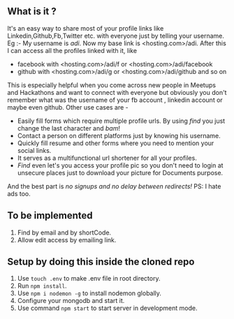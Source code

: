 ## What is it ?
 It's an easy way to share most of your profile links like Linkedin,Github,Fb,Twitter etc. with everyone just by telling your username.
 Eg :- My username is *adi*. Now my base link is <hosting.com>/adi. After this I can access all the profiles linked with it, like
  * facebook with <hosting.com>/adi/f or <hosting.com>/adi/facebook 
  * github with <hosting.com>/adi/g or <hosting.com>/adi/github 
  and so on

  This is especially helpful when you come across new people in Meetups and Hackathons and want to connect with everyone but obviously you don't remember what was the username of your fb account , linkedin account or maybe even github.
  Other use cases are -
  * Easily fill forms which require multiple profile urls. By using *find* you just change the last character and _bam_!
  * Contact a person on different platforms just by knowing his username.
  * Quickly fill resume and other forms where you need to mention your social links.
  * It serves as a multifunctional url shortener for all your profiles.
  * *Find* even let's you access your profile pic so you don't need to login at unsecure places just to download your picture for Documents purpose.

 And the best part is *no signups and no delay between redirects!* PS: I hate ads too.

## To be implemented

  1. Find by email and by shortCode.
  2. Allow edit access by emailing link.

## Setup by doing this inside the cloned repo

 1. Use `touch .env` to make .env file in root directory.
 2. Run `npm install`.
 3. Use  `npm i nodemon -g` to install nodemon globally.
 4. Configure your mongodb and start it.
 5. Use command `npm start` to start server in development mode.

